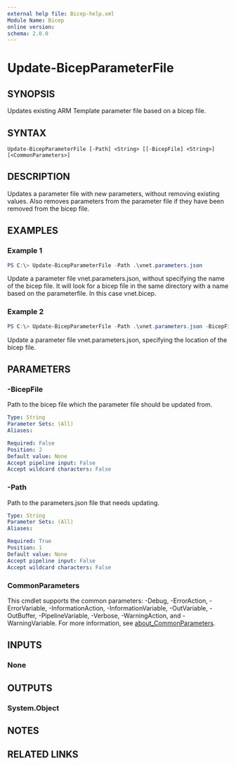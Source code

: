 ```yaml
---
external help file: Bicep-help.xml
Module Name: Bicep
online version:
schema: 2.0.0
---
```


# Update-BicepParameterFile

## SYNOPSIS
Updates existing ARM Template parameter file based on a bicep file.

## SYNTAX

```
Update-BicepParameterFile [-Path] <String> [[-BicepFile] <String>] [<CommonParameters>]
```

## DESCRIPTION
Updates a parameter file with new parameters, without removing existing values. Also removes parameters from the parameter file if they have been removed from the bicep file. 

## EXAMPLES

### Example 1
```powershell
PS C:\> Update-BicepParameterFile -Path .\vnet.parameters.json
```

Update a parameter file vnet.parameters.json, without specifying the name of the bicep file. It will look for a bicep file in the same directory with a name based on the parameterfile. In this case vnet.bicep.

### Example 2
```powershell
PS C:\> Update-BicepParameterFile -Path .\vnet.parameters.json -BicepFile .\bicepfiles\virtualnetwork.bicep
```

Update a parameter file vnet.parameters.json, specifying the location of the bicep file.

## PARAMETERS

### -BicepFile
Path to the bicep file which the parameter file should be updated from.

```yaml
Type: String
Parameter Sets: (All)
Aliases:

Required: False
Position: 2
Default value: None
Accept pipeline input: False
Accept wildcard characters: False
```

### -Path
Path to the parameters.json file that needs updating.

```yaml
Type: String
Parameter Sets: (All)
Aliases:

Required: True
Position: 1
Default value: None
Accept pipeline input: False
Accept wildcard characters: False
```

### CommonParameters
This cmdlet supports the common parameters: -Debug, -ErrorAction, -ErrorVariable, -InformationAction, -InformationVariable, -OutVariable, -OutBuffer, -PipelineVariable, -Verbose, -WarningAction, and -WarningVariable. For more information, see [about_CommonParameters](http://go.microsoft.com/fwlink/?LinkID=113216).

## INPUTS

### None

## OUTPUTS

### System.Object
## NOTES

## RELATED LINKS
